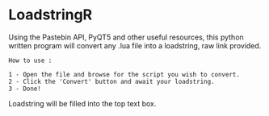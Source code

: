 # LoadstringR
Using the Pastebin API, PyQT5 and other useful resources, this python written program will convert any .lua file into a loadstring, raw link provided.

    How to use : 

    1 - Open the file and browse for the script you wish to convert. 
    2 - Click the 'Convert' button and await your loadstring. 
    3 - Done! 

Loadstring will be filled into the top text box.
